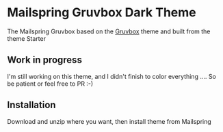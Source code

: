 # Mailspring Gruvbox Dark Theme

The Mailspring Gruvbox based on the [Gruvbox](https://github.com/morhetz/gruvbox) theme and built from the theme Starter

## Work in progress

I'm still working on this theme, and I didn't finish to color everything .... So be patient or feel free to PR :-)

## Installation

Download and unzip where you want, then install theme from Mailspring
